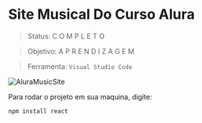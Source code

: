 <h1>Site Musical Do Curso Alura</h1>

> Status: C O M P L E T O

> Objetivo: A P R E N D I Z A G E M

> Ferramenta: ```Visual Studio Code```

![AluraMusicSite](https://user-images.githubusercontent.com/106357389/204412063-8502e401-68d9-45e1-81c2-deb44f5054b8.png)

Para rodar o projeto em sua maquina, digite:

```
npm install react
```
